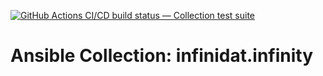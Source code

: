 [![GitHub Actions CI/CD build status — Collection test suite](https://github.com/ansible-collection-migration/infinidat.infinity/workflows/Collection%20test%20suite/badge.svg?branch=master)](https://github.com/ansible-collection-migration/infinidat.infinity/actions?query=workflow%3A%22Collection%20test%20suite%22)

Ansible Collection: infinidat.infinity
=================================================